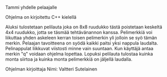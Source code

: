 Tammi yhdelle pelaajalle

Ohjelma on kirjoitettu C++ kielellä
 
Aluksi tulostetaan pelilauta joka on 8x8 ruudukko tästä poistetaan keskeltä 4x4 ruudukko,
jotta se täsmää tehtävänannon kanssa.
Pelimerkkiä voi liikuttaa yhden askeleen kerran toisen pelimerkin yli jolloin se syö tämän merkin.
Pelaajan tavoitteena on syödä kaikki paitsi yksi nappula laudalta.
Pelinappulat liikkuvat viistosti minne vain suuntaan.
Kun käyttäjä antaa merkin "q" voidaan ohjelma lopettaa.
Lopuksi pelilauta tulostaa kuinka monta siirtoa ja kuinka monta pelimerkkiä on jäljellä laudalla.

Ohjelman kirjoittaja
Nimi: Valtteri Sutelainen
